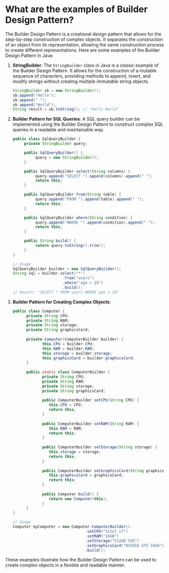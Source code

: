# What are the examples of Builder Design Pattern?
The Builder Design Pattern is a creational design pattern that allows for the step-by-step construction of complex objects. It separates the construction of an object from its representation, allowing the same construction process to create different representations. Here are some examples of the Builder Design Pattern in Java:

1. **StringBuilder**:
   The `StringBuilder` class in Java is a classic example of the Builder Design Pattern. It allows for the construction of a mutable sequence of characters, providing methods to append, insert, and modify strings without creating multiple immutable string objects.

   ```java
   StringBuilder sb = new StringBuilder();
   sb.append("Hello");
   sb.append(" ");
   sb.append("World");
   String result = sb.toString(); // "Hello World"
   ```
   
2. **Builder Pattern for SQL Queries**:
    A SQL query builder can be implemented using the Builder Design Pattern to construct complex SQL queries in a readable and maintainable way.
    
    ```java
    public class SqlQueryBuilder {
         private StringBuilder query;
    
         public SqlQueryBuilder() {
              query = new StringBuilder();
         }
    
         public SqlQueryBuilder select(String columns) {
              query.append("SELECT ").append(columns).append(" ");
              return this;
         }
    
         public SqlQueryBuilder from(String table) {
              query.append("FROM ").append(table).append(" ");
              return this;
         }
    
         public SqlQueryBuilder where(String condition) {
              query.append("WHERE ").append(condition).append(" ");
              return this;
         }
    
         public String build() {
              return query.toString().trim();
         }
    }
    
    // Usage
    SqlQueryBuilder builder = new SqlQueryBuilder();
    String sql = builder.select("*")
                          .from("users")
                          .where("age > 18")
                          .build();
    // Result: "SELECT * FROM users WHERE age > 18"
    ```

3. **Builder Pattern for Creating Complex Objects**:

    ```java
    public class Computer {
          private String CPU;
          private String RAM;
          private String storage;
          private String graphicsCard;
     
          private Computer(ComputerBuilder builder) {
                 this.CPU = builder.CPU;
                 this.RAM = builder.RAM;
                 this.storage = builder.storage;
                 this.graphicsCard = builder.graphicsCard;
          }
     
          public static class ComputerBuilder {
                 private String CPU;
                 private String RAM;
                 private String storage;
                 private String graphicsCard;
     
                 public ComputerBuilder setCPU(String CPU) {
                    this.CPU = CPU;
                    return this;
                 }
     
                 public ComputerBuilder setRAM(String RAM) {
                    this.RAM = RAM;
                    return this;
                 }
     
                 public ComputerBuilder setStorage(String storage) {
                    this.storage = storage;
                    return this;
                 }
     
                 public ComputerBuilder setGraphicsCard(String graphicsCard) {
                    this.graphicsCard = graphicsCard;
                    return this;
                 }
     
                 public Computer build() {
                    return new Computer(this);
                 }
          }
    }
    
    // Usage
    Computer myComputer = new Computer.ComputerBuilder()
                                    .setCPU("Intel i7")
                                    .setRAM("16GB")
                                    .setStorage("512GB SSD")
                                    .setGraphicsCard("NVIDIA GTX 1660")
                                    .build();
    ```
   
These examples illustrate how the Builder Design Pattern can be used to create complex objects in a flexible and readable manner.
